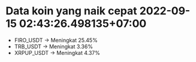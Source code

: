 # Data koin yang naik cepat 2022-09-15 02:43:26.498135+07:00

* FIRO_USDT -> Meningkat 25.45%
* TRB_USDT -> Meningkat 3.36%
* XRPUP_USDT -> Meningkat 4.37%
